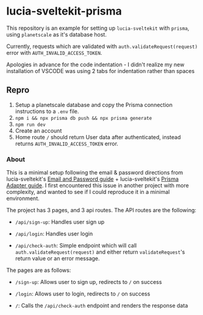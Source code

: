 # lucia-sveltekit-prisma

This repository is an example for setting up `lucia-sveltekit` with `prisma`, using `planetscale` as it's database host.

Currently, requests which are validated with `auth.validateRequest(request)` error with `AUTH_INVALID_ACCESS_TOKEN`.

Apologies in advance for the code indentation - I didn't realize my new installation of VSCODE was using 2 tabs for indentation rather than spaces

## Repro

1. Setup a planetscale database and copy the Prisma connection instructions to a `.env` file.
2. `npm i && npx prisma db push && npx prisma generate`
3. `npm run dev`
4. Create an account
5. Home route `/` should return User data after authenticated, instead returns `AUTH_INVALID_ACCESS_TOKEN` error.

### About

This is a minimal setup following the email & password directions from lucia-sveltekit's [Email and Password guide](https://lucia-sveltekit.vercel.app/guides/email-and-password) + lucia-sveltekit's [Prisma Adapter guide](https://lucia-sveltekit.vercel.app/adapters/prisma). I first encountered this issue in another project with more complexity, and wanted to see if I could reproduce it in a minimal environment.

The project has 3 pages, and 3 api routes. The API routes are the following:

- `/api/sign-up`: Handles user sign up

- `/api/login`: Handles user login

- `/api/check-auth`: Simple endpoint which will call `auth.validateRequest(request)` and either return `validateRequest`'s return value or an error message.

The pages are as follows:

- `/sign-up`: Allows user to sign up, redirects to `/` on success

- `/login`: Allows user to login, redirects to `/` on success

- `/`: Calls the `/api/check-auth` endpoint and renders the response data
